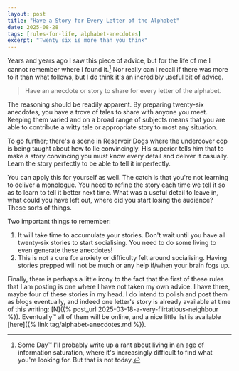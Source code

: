 ```yaml
---
layout: post
title: "Have a Story for Every Letter of the Alphabet"
date: 2025-08-28
tags: [rules-for-life, alphabet-anecdotes]
excerpt: "Twenty six is more than you think"
---
```


Years and years ago I saw this piece of advice, but for the life of me I cannot remember where I found it.[^1] Nor really can I recall if there was more to it than what follows, but I do think it's an incredibly useful bit of advice.

> Have an anecdote or story to share for every letter of the alphabet.

The reasoning should be readily apparent. By preparing twenty-six anecdotes, you have a trove of tales to share with anyone you meet. Keeping them varied and on a broad range of subjects means that you are able to contribute a witty tale or appropriate story to most any situation.

To go further; there's a scene in Reservoir Dogs where the undercover cop is being taught about how to lie convincingly. His superior tells him that to make a story convincing you must know every detail and deliver it casually. Learn the story perfectly to be able to tell it imperfectly.

You can apply this for yourself as well. The catch is that you're not learning to deliver a monologue. You need to refine the story each time we tell it so as to learn to tell it better next time. What was a useful detail to leave in, what could you have left out, where did you start losing the audience? Those sorts of things.

Two important things to remember:
1. It will take time to accumulate your stories. Don't wait until you have all twenty-six stories to start socialising. You need to do some living to even generate these anecdotes!
2. This is not a cure for anxiety or difficulty felt around socialising. Having stories prepped will not be much or any help if/when your brain fogs up.

Finally, there is perhaps a little irony to the fact that the first of these rules that I am posting is one where I have not taken my own advice. I have three, maybe four of these stories in my head. I do intend to polish and post them as blogs eventually, and indeed one letter's story is already available at time of this writing: [N]({% post_url 2025-03-18-a-very-flirtatious-neighbour %}). Eventually™ all of them will be online, and a nice little list is available [here]({%  link tag/alphabet-anecdotes.md %}).

[^1]: Some Day™ I'll probably write up a rant about living in an age of information saturation, where it's increasingly difficult to find what you're looking for. But that is not today.
